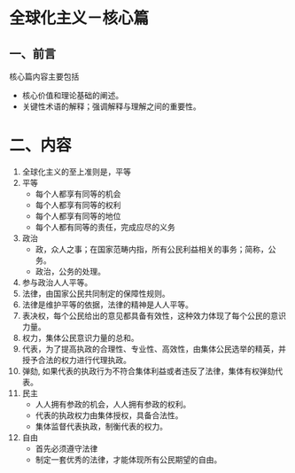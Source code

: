 # 全球化主义－核心篇

## 一、前言

核心篇内容主要包括

* 核心价值和理论基础的阐述。
* 关键性术语的解释；强调解释与理解之间的重要性。



# 二、内容

1. 全球化主义的至上准则是，平等
2. 平等
   * 每个人都享有同等的机会
   * 每个人都享有同等的权利
   * 每个人都享有同等的地位
   * 每个人都有同等的责任，完成应尽的义务 
3. 政治
   * 政，众人之事；在国家范畴内指，所有公民利益相关的事务；简称，公务。
   * 政治，公务的处理。
4. 参与政治人人平等。
5. 法律，由国家公民共同制定的保障性规则。
6. 法律是维护平等的依据，法律的精神是人人平等。
7. 表决权，每个公民给出的意见都具备有效性，这种效力体现了每个公民的意识力量。
8. 权力，集体公民意识力量的总和。
9. 代表，为了提高执政的合理性、专业性、高效性，由集体公民选举的精英，并授予合法的权力进行代理执政。
10. 弹劾, 如果代表的执政行为不符合集体利益或者违反了法律，集体有权弹劾代表。
11. 民主
    * 人人拥有参政的机会，人人拥有参政的权利。
    * 代表的执政权力由集体授权，具备合法性。
    * 集体监督代表执政，制衡代表的权力。
12. 自由
    * 首先必须遵守法律
    * 制定一套优秀的法律，才能体现所有公民期望的自由。


